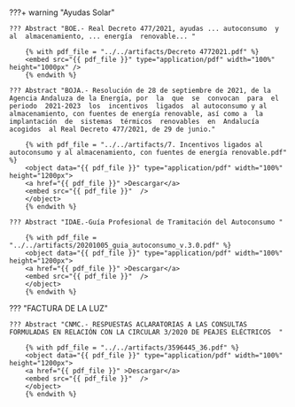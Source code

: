 
#
???+ warning "Ayudas Solar"

    ??? Abstract "BOE.- Real Decreto 477/2021, ayudas ... autoconsumo  y  al  almacenamiento, ... energía  renovable... "

        {% with pdf_file = "../../artifacts/Decreto 4772021.pdf" %}
        <embed src="{{ pdf_file }}" type="application/pdf" width="100%" height="1000px" />
        {% endwith %}

    ??? Abstract "BOJA.- Resolución de 28 de septiembre de 2021, de la Agencia Andaluza de la Energía, por  la  que  se  convocan  para  el  periodo  2021-2023  los  incentivos  ligados  al autoconsumo y al almacenamiento, con fuentes de energía renovable, así como a  la  implantación  de  sistemas  térmicos  renovables  en  Andalucía  acogidos  al Real Decreto 477/2021, de 29 de junio."

        {% with pdf_file = "../../artifacts/7. Incentivos ligados al autoconsumo y al almacenamiento, con fuentes de energía renovable.pdf" %}
        <object data="{{ pdf_file }}" type="application/pdf" width="100%" height="1200px">
        <a href="{{ pdf_file }}" >Descargar</a>    
        <embed src="{{ pdf_file }}"  />    
        </object>
        {% endwith %}

    ??? Abstract "IDAE.-Guía Profesional de Tramitación del Autoconsumo "

        {% with pdf_file = "../../artifacts/20201005_guia_autoconsumo_v.3.0.pdf" %}
        <object data="{{ pdf_file }}" type="application/pdf" width="100%" height="1200px">
        <a href="{{ pdf_file }}" >Descargar</a>    
        <embed src="{{ pdf_file }}"  />    
        </object>
        {% endwith %}

???  "FACTURA DE LA LUZ"


    ??? Abstract "CNMC.- RESPUESTAS ACLARATORIAS A LAS CONSULTAS FORMULADAS EN RELACIÓN CON LA CIRCULAR 3/2020 DE PEAJES ELÉCTRICOS  "

        {% with pdf_file = "../../artifacts/3596445_36.pdf" %}
        <object data="{{ pdf_file }}" type="application/pdf" width="100%" height="1200px">
        <a href="{{ pdf_file }}" >Descargar</a>    
        <embed src="{{ pdf_file }}"  />    
        </object>
        {% endwith %}


